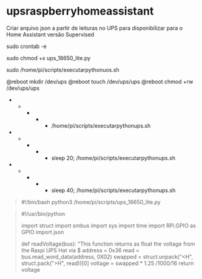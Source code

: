 # upsraspberryhomeassistant
Criar arquivo json a partir de leituras no UPS para disponibilizar para o Home Assistant versão Supervised


sudo crontab -e


sudo chmod +x ups_18650_lite.py

sudo /home/pi/scripts/executarpythonuos.sh

@reboot mkdir /dev/ups
@reboot touch /dev/ups/ups
@reboot chmod +rw /dev/ups/ups
* * * * *  /home/pi/scripts/executarpythonups.sh
* * * * * sleep 20; /home/pi/scripts/executarpythonups.sh
* * * * * sleep 40; /home/pi/scripts/executarpythonups.sh


>#!/bin/bash
>python3 /home/pi/scripts/ups_18650_lite.py





>#!/usr/bin/python
>
>import struct
>import smbus
>import sys
>import time
>import RPi.GPIO as GPIO
>import json
>
>
>def readVoltage(bus):
>        "This function returns as float the voltage from the Raspi UPS Hat via $
>        address = 0x36
>        read = bus.read_word_data(address, 0X02)
>        swapped = struct.unpack("<H", struct.pack(">H", read))[0]
>        voltage = swapped * 1.25 /1000/16
>        return voltage

